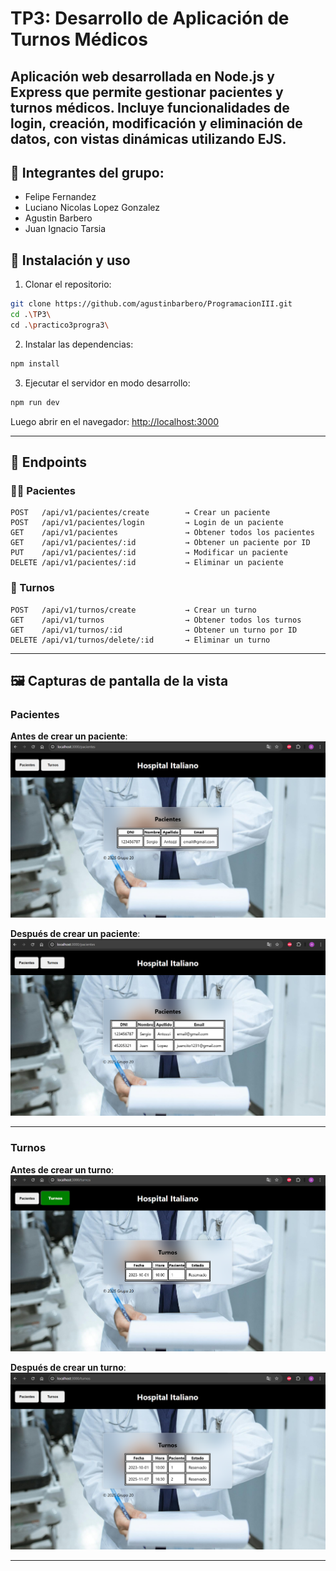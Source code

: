 # TP3: Desarrollo de Aplicación de Turnos Médicos
Aplicación web desarrollada en Node.js y Express que permite gestionar pacientes y turnos médicos. Incluye funcionalidades de login, creación, modificación y eliminación de datos, con vistas dinámicas utilizando EJS.
---
## 👥 Integrantes del grupo:
- Felipe Fernandez
- Luciano Nicolas Lopez Gonzalez
- Agustin Barbero
- Juan Ignacio Tarsia

## 🚀 Instalación y uso

1. Clonar el repositorio:

```bash
git clone https://github.com/agustinbarbero/ProgramacionIII.git
cd .\TP3\
cd .\practico3progra3\
```

2. Instalar las dependencias:

```bash
npm install
```


3. Ejecutar el servidor en modo desarrollo:

```bash
npm run dev
```

Luego abrir en el navegador: [http://localhost:3000](http://localhost:3000)

---

## 📡 Endpoints

### 🧑‍⚕️ Pacientes

```
POST   /api/v1/pacientes/create        → Crear un paciente  
POST   /api/v1/pacientes/login         → Login de un paciente  
GET    /api/v1/pacientes               → Obtener todos los pacientes  
GET    /api/v1/pacientes/:id           → Obtener un paciente por ID  
PUT    /api/v1/pacientes/:id           → Modificar un paciente  
DELETE /api/v1/pacientes/:id           → Eliminar un paciente
```

### 📅 Turnos

```
POST   /api/v1/turnos/create           → Crear un turno  
GET    /api/v1/turnos                  → Obtener todos los turnos  
GET    /api/v1/turnos/:id              → Obtener un turno por ID  
DELETE /api/v1/turnos/delete/:id       → Eliminar un turno
```

---

## 🖼️ Capturas de pantalla de la vista

### Pacientes

**Antes de crear un paciente**:
![paciente](img/pacientes.PNG)

**Después de crear un paciente**:
![pacienteDespues](img/pacientesDespues.PNG)

---

### Turnos

**Antes de crear un turno**:  
![turnos](img/turnos.PNG)

**Después de crear un turno**:  
![turnosDespues](img/turnosDespues.PNG)

---